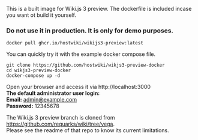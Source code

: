 This is a built image for Wiki.js 3 preview. The dockerfile is included incase you want ot build it yourself.  

### Do not use it in production. It is only for demo purposes.

```
docker pull ghcr.io/hostwiki/wikijs3-preview:latest
```

You can quickly try it with the example docker compose file.
```
git clone https://github.com/hostwiki/wikjs3-preview-docker
cd wikjs3-preview-docker
docker-compose up -d
```

Open your browser and access it via http://localhost:3000  
**The default administrator user login:**  
**Email:** admin@example.com  
**Password:** 12345678

The Wiki.js 3 preview branch is cloned from https://github.com/requarks/wiki/tree/vega.  
Please see the readme of that repo to know its current limitations.
